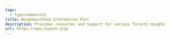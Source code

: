 ```yaml
---
tags:
  - type/community
title: Neighbourhood Information Post
description: Provides resources and support for various Toronto neighborhoods.
url: https://www.nipost.org/
---
```


